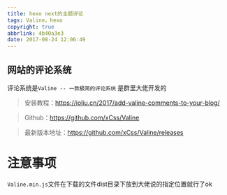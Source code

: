 ```yaml
---
title: hexo next的主题评论
tags: Valine，hexo
copyright: true
abbrlink: 4b40a3e3
date: 2017-08-24 12:06:49
---
```


## 网站的评论系统
评论系统是``Valine -- 一款极简的评论系统``
是群里大佬开发的
<!--more-->
> 安装教程：https://ioliu.cn/2017/add-valine-comments-to-your-blog/


> Github：https://github.com/xCss/Valine


>最新版本地址：https://github.com/xCss/Valine/releases

# 注意事项
``Valine.min.js``文件在下载的文件dist目录下放到大佬说的指定位置就行了ok